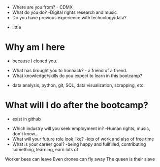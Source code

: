 * Where are you from? - CDMX
* What do you do? -Digital rights research and music
* Do you have previous experience with technology/data?
- little
# Why am I here
- because I cloned you.


* What has brought you to Ironhack? - a friend of a friend.
* What knowledge/skills do you expect to learn in this bootcamp?
- data analysis, python, git, SQL, data visualization, scrapping, etc.
# What will I do after the bootcamp?
- exist in github

* Which industry will you seek employment in? -Human rights, music, don't know...
* What will your future role look like? -lots of work and also of free time
* What is your career goal? -being happy and fullfilled, contributing something, learning, earn lots of  $$$$

Worker bees can leave
Even drones can fly away
The queen is their slave

